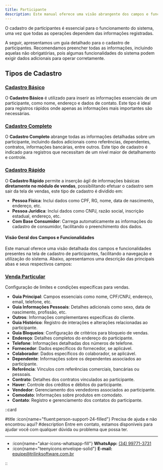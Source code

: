 ```yaml
---
title: Participante
description: Este manual oferece uma visão abrangente dos campos e funcionalidades da tela de cadastro de participantes, facilitando a navegação e o uso do sistema.
---
```


O cadastro de participantes é essencial para o funcionamento do sistema, uma vez que todas as operações dependem das informações registradas.

A seguir, apresentamos um guia detalhado para o cadastro de participantes. Recomendamos preencher todas as informações, incluindo aquelas não obrigatórias, pois algumas funcionalidades do sistema podem exigir dados adicionais para operar corretamente.

## Tipos de Cadastro

### [Cadastro Básico](/docs/cadastro/participante/_participante-basico)

O **Cadastro Básico** é utilizado para inserir as informações essenciais de um participante, como nome, endereço e dados de contato. Este tipo é ideal para registros rápidos onde apenas as informações mais importantes são necessárias.

### [Cadastro Completo](/docs/cadastro/participante/_participante-completo)

O **Cadastro Completo** abrange todas as informações detalhadas sobre um participante, incluindo dados adicionais como referências, dependentes, contratos, informações bancárias, entre outros. Este tipo de cadastro é indicado para registros que necessitam de um nível maior de detalhamento e controle.

### [Cadastro Rápido](/docs/cadastro/participante/_participante-rapido)

O **Cadastro Rápido** permite a inserção ágil de informações básicas **diretamente no módulo de vendas**, possibilitando efetuar o cadastro sem sair da tela de vendas, este tipo de cadastro é dividido em:

- **Pessoa Física**: Inclui dados como CPF, RG, nome, data de nascimento, endereço, etc.
- **Pessoa Jurídica**: Inclui dados como CNPJ, razão social, inscrição estadual, endereço, etc.
- **Com Base Consumidor**: Carrega automaticamente as informações do cadastro de consumidor, facilitando o preenchimento dos dados.

#### Visão Geral dos Campos e Funcionalidades

Este manual oferece uma visão detalhada dos campos e funcionalidades presentes na tela de cadastro de participantes, facilitando a navegação e utilização do sistema. Abaixo, apresentamos uma descrição das principais abas e seus respectivos campos:

### [Venda Particular](/docs/cadastro/participante/_particular)

Configuração de limites e condições específicas para vendas.

- **Guia Principal**: Campos essenciais como nome, CPF/CNPJ, endereço, email, telefone, etc.
- **Guia Informações Pessoais**: Detalhes adicionais como sexo, data de nascimento, profissão, etc.
- **Outros**: Informações complementares específicas do cliente.
- **Guia Histórico**: Registro de interações e alterações relacionadas ao participante.
- **Guia Bloqueios**: Configuração de critérios para bloqueio de vendas.
- **Endereço**: Detalhes completos do endereço do participante.
- **Telefone**: Informações detalhadas dos números de telefone.
- **Fornecedor**: Dados específicos do fornecedor, se aplicável.
- **Colaborador**: Dados específicos do colaborador, se aplicável.
- **Dependente**: Informações sobre os dependentes associados ao participante.
- **Referência**: Vínculos com referências comerciais, bancárias ou pessoais.
- **Contrato**: Detalhes dos contratos vinculados ao participante.
- **Haver**: Controle dos créditos e débitos do participante.
- **Vendedor**: Gerenciamento dos vendedores associados ao participante.
- **Comodato**: Informações sobre produtos em comodato.
- **Contato**: Registro e gerenciamento dos contatos do participante.

::card

#title
:icon{name="fluent:person-support-24-filled"} Precisa de ajuda e não encontrou aqui?
#description
Entre em contato, estamos disponíveis para ajudar você com qualquer dúvida ou problema que possa ter.

---

- :icon{name="akar-icons-whatsapp-fill"} **WhatsApp:** [(34) 99771-3731](https://wa.me/trilinksoftware)
- :icon{name="teenyicons:envelope-solid"} **E-mail:** [equipe@trilinksoftware.com.br](mailto:equipe@trilinksoftware.com.br)

::

